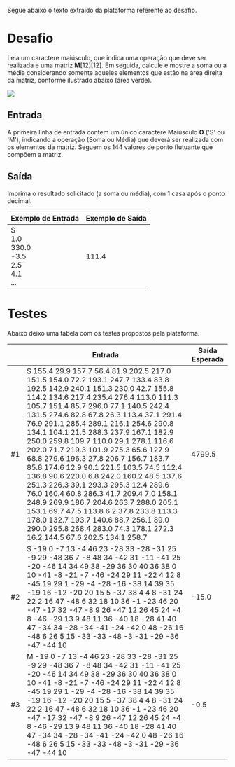 Segue abaixo o texto extraído da plataforma referente ao desafio.

# Desafio

Leia um caractere maiúsculo, que indica uma operação que deve ser realizada e uma matriz **M**\[12\]\[12\]. Em seguida, calcule e mostre a soma ou a média considerando somente aqueles elementos que estão na área direita da matriz, conforme ilustrado abaixo (área verde).

![](https://github.com/caiohscruz/DIO-Desafio-SetoresMatriz/blob/master/Imagens//img_areadireita.png?raw=true)

## Entrada

A primeira linha de entrada contem um único caractere Maiúsculo **O** ('S' ou 'M'), indicando a operação (Soma ou Média) que deverá ser realizada com os elementos da matriz. Seguem os 144 valores de ponto flutuante que compõem a matriz.

## Saída

Imprima o resultado solicitado (a soma ou média), com 1 casa após o ponto decimal.

| Exemplo de Entrada                                   | Exemplo de Saída |
| ---------------------------------------------------- | ---------------- |
| S<br/>1.0<br/>330.0<br/>-3.5<br/>2.5<br/>4.1<br/>... | 111.4            |

# Testes

Abaixo deixo uma tabela com os testes propostos pela plataforma. 

|      | Entrada                                                      | Saída Esperada |
| ---- | ------------------------------------------------------------ | -------------- |
| #1   | S 155.4 29.9 157.7 56.4 81.9 202.5 217.0 151.5 154.0 72.2 193.1 247.7 133.4 83.8 192.5 142.9 240.1 151.3 230.0 42.7 155.8 114.2 134.6 217.4 235.4 276.4 113.0 111.3 105.7 151.4 85.7 296.0 77.1 140.5 242.4 131.5 274.6 82.8 67.8 26.3 113.4 37.1 291.4 76.9 291.1 285.4 289.1 216.1 254.6 290.8 134.1 104.1 21.5 288.3 237.9 167.1 182.9 250.0 259.8 109.7 110.0 29.1 278.1 116.6 202.0 71.7 219.3 101.9 275.3 65.6 127.9 68.8 279.6 196.3 27.8 206.7 156.7 183.7 85.8 174.6 12.9 90.1 221.5 103.5 74.5 112.4 136.8 90.6 220.0 6.8 242.0 160.2 48.5 137.6 251.3 226.3 39.1 293.3 295.3 12.4 289.6 76.0 160.4 60.8 286.3 41.7 209.4 7.0 158.1 248.9 269.9 186.7 204.6 263.7 288.0 205.1 153.1 69.7 47.5 113.8 6.2 37.8 233.8 113.3 178.0 132.7 193.7 140.6 88.7 256.1 89.0 290.0 295.8 268.4 283.0 74.3 178.1 272.3 16.2 144.5 67.6 202.5 134.1 258.7 | 4799.5         |
| #2   | S -19 0 -7 13 -4 46 23 -28 33 -28 -31 25 -9 29 -48 36 7 -8 48 34 -42 31 -11 -41 25 -20 -46 14 34 49 38 -29 36 30 40 36 38 0 10 -41 -8 -21 -7 -46 -24 29 11 -22 4 12 8 -45 19 29 1 -29 -4 -28 -16 -38 14 39 35 -19 16 -12 -20 20 15 5 -37 38 4 4 8 -31 24 22 2 16 47 -48 6 32 18 10 36 -1 -23 46 20 -47 -17 32 -47 -8 9 26 -47 12 26 45 24 -4 8 -46 -29 13 9 48 11 36 -40 18 -28 41 40 47 -34 34 -28 -34 -41 -24 -42 0 48 -26 16 -48 6 26 5 15 -33 -33 -48 -3 -31 -29 -36 -47 -44 10 | -15.0          |
| #3   | M -19 0 -7 13 -4 46 23 -28 33 -28 -31 25 -9 29 -48 36 7 -8 48 34 -42 31 -11 -41 25 -20 -46 14 34 49 38 -29 36 30 40 36 38 0 10 -41 -8 -21 -7 -46 -24 29 11 -22 4 12 8 -45 19 29 1 -29 -4 -28 -16 -38 14 39 35 -19 16 -12 -20 20 15 5 -37 38 4 4 8 -31 24 22 2 16 47 -48 6 32 18 10 36 -1 -23 46 20 -47 -17 32 -47 -8 9 26 -47 12 26 45 24 -4 8 -46 -29 13 9 48 11 36 -40 18 -28 41 40 47 -34 34 -28 -34 -41 -24 -42 0 48 -26 16 -48 6 26 5 15 -33 -33 -48 -3 -31 -29 -36 -47 -44 10 | -0.5           |

